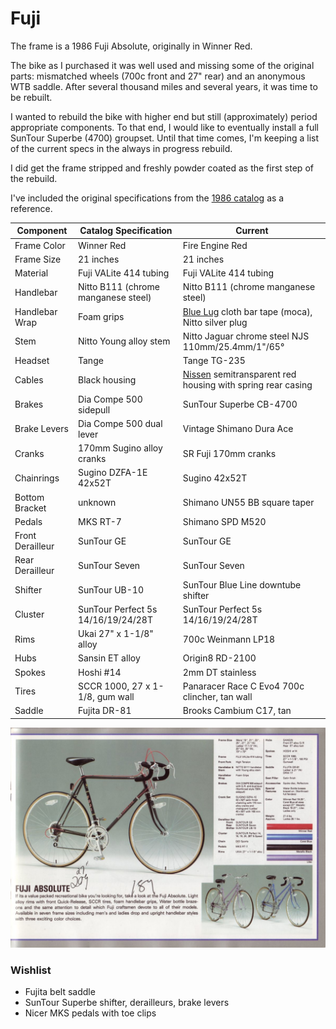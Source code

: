 # Fuji

The frame is a 1986 Fuji Absolute, originally in Winner Red.

The bike as I purchased it was well used and missing some of the original parts: mismatched wheels (700c front and 27" rear) and an anonymous WTB saddle.
After several thousand miles and several years, it was time to be rebuilt.

I wanted to rebuild the bike with higher end but still (approximately) period appropriate components.
To that end, I would like to eventually install a full SunTour Superbe (4700) groupset.
Until that time comes, I'm keeping a list of the current specs in the always in progress rebuild.

I did get the frame stripped and freshly powder coated as the first step of the rebuild.

I've included the original specifications from the [1986 catalog](https://classicfuji.posthaven.com/1986-fuji-catalog-no-16-edition) as a reference.

| Component | Catalog Specification | Current |
| --------- | --------------------- | ------- |
| Frame Color | Winner Red | Fire Engine Red |
| Frame Size | 21 inches | 21 inches |
| Material | Fuji VALite 414 tubing | Fuji VALite 414 tubing |
| Handlebar | Nitto B111 (chrome manganese steel) | Nitto B111 (chrome manganese steel) |
| Handlebar Wrap | Foam grips | [Blue Lug](https://bluelug.com) cloth bar tape (moca), Nitto silver plug |
| Stem | Nitto Young alloy stem | Nitto Jaguar chrome steel NJS 110mm/25.4mm/1"/65° |
| Headset | Tange | Tange TG-235 |
| Cables | Black housing | [Nissen](https://www.sim.works/collections/simworks-by-nissen/) semitransparent red housing with spring rear casing |
| Brakes | Dia Compe 500 sidepull | SunTour Superbe CB-4700 |
| Brake Levers | Dia Compe 500 dual lever | Vintage Shimano Dura Ace |
| Cranks | 170mm Sugino alloy cranks | SR Fuji 170mm cranks |
| Chainrings | Sugino DZFA-1E 42x52T | Sugino 42x52T |
| Bottom Bracket | unknown | Shimano UN55 BB square taper |
| Pedals | MKS RT-7 | Shimano SPD M520 |
| Front Derailleur | SunTour GE | SunTour GE |
| Rear Derailleur | SunTour Seven | SunTour Seven |
| Shifter | SunTour UB-10 | SunTour Blue Line downtube shifter |
| Cluster | SunTour Perfect 5s 14/16/19/24/28T | SunTour Perfect 5s 14/16/19/24/28T |
| Rims | Ukai 27" x 1-1/8" alloy | 700c Weinmann LP18 |
| Hubs | Sansin ET alloy | Origin8 RD-2100 |
| Spokes | Hoshi #14 | 2mm DT stainless |
| Tires | SCCR 1000, 27 x 1-1/8, gum wall | Panaracer Race C Evo4 700c clincher, tan wall |
| Saddle | Fujita DR-81 | Brooks Cambium C17, tan |

![1986 Fuji Absolute catalog page](catalog.jpg)

### Wishlist

* Fujita belt saddle
* SunTour Superbe shifter, derailleurs, brake levers
* Nicer MKS pedals with toe clips
